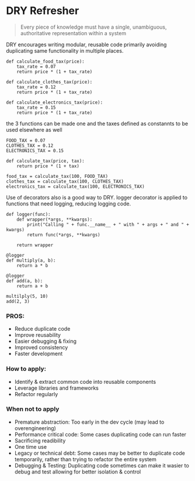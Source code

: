 # DRY Refresher

> Every piece of knowledge must have a single, unambiguous, authoritative representation within a system

DRY encourages writing modular, reusable code primarily avoiding duplicating same functionality in multiple places.

```
def calculate_food_tax(price):
    tax_rate = 0.07
    return price * (1 + tax_rate)

def calculate_clothes_tax(price):
    tax_rate = 0.12
    return price * (1 + tax_rate)

def calculate_electronics_tax(price):
    tax_rate = 0.15
    return price * (1 + tax_rate)
```
the 3 functions can be made one and the taxes defined as constannts to be used elsewhere as well
```
FOOD_TAX = 0.07
CLOTHES_TAX = 0.12
ELECTRONICS_TAX = 0.15

def calculate_tax(price, tax):
    return price * (1 + tax)

food_tax = calculate_tax(100, FOOD_TAX)
clothes_tax = calculate_tax(100, CLOTHES_TAX)
electronics_tax = calculate_tax(100, ELECTRONICS_TAX)
```
Use of decorators also is a good way to DRY. logger decorator is applied to functions that need logging, reducing logging code.
```
def logger(func):
    def wrapper(*args, **kwargs):
        print("Calling " + func.__name__ + " with " + args + " and " + kwargs)
        return func(*args, **kwargs)

    return wrapper

@logger
def multiply(a, b):
    return a * b

@logger
def add(a, b):
    return a + b

multilply(5, 10)
add(2, 3)

```
### PROS:
* Reduce duplicate code
* Improve reusability
* Easier debugging & fixing
* Improved consistency
* Faster development

### How to apply:
* Identify & extract common code into reusable components
* Leverage libraries and frameworks
* Refactor regularly

### When not to apply
* Premature abstraction: Too early in the dev cycle (may lead to overengineering)
* Performance critical code: Some cases duplicating code can run faster
* Sacrificing readibility
* One time use
* Legacy or technical debt: Some cases may be better to duplicate code temporarily, rather than trying to refactor the entire system
* Debugging & Testing: Duplicating code sometimes can make it wasier to debug and test allowing for better isolation & control

